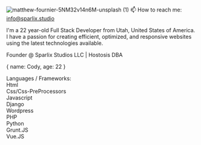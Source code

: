 ![matthew-fournier-5NM32v14n6M-unsplash (1)](https://user-images.githubusercontent.com/48641165/120702479-f91cf700-c468-11eb-9adc-6043fd6ee0a2.jpg)
📫 How to reach me: info@sparlix.studio
<!--
**Sparlix/Sparlix** is a ✨ _special_ ✨ repository because its `README.md` (this file) appears on your GitHub profile.

-->
I'm a 22 year-old Full Stack Developer from Utah, United States of America. I have a passion for creating efficient, optimized, and responsive websites using the latest technologies available.

Founder @ Sparlix Studios LLC | Hostosis DBA

{ name: Cody, age: 22 }

Languages / Frameworks:<br/>
Html<br/>
Css/Css-PreProcessors<br/>
Javascript<br/>
Django<br/>
Wordpress<br/>
PHP<br/>
Python<br/>
Grunt.JS<br/>
Vue.JS<br/>



